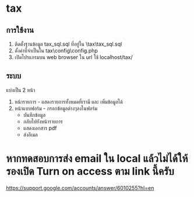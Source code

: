 # tax

## การใช้งาน

1. ติดตั้งฐานข้อมูล tax_sql.sql ที่อยู่ใน \tax\tax_sql.sql
2. ตั้งค่าที่จำเป็นใน tax\config\config.php
3. เปิดโปรแกรมบน web browser ใน url ใช้ localhost/tax/

## ระบบ
แบ่งเป็น 2 หน้า
1. หน้ารายการ - แสดงรายการทั้งหมดที่เรามี และ เพิ่มข้อมูลได้
2. หน้าแบบฟอร์ม - กรอกข้อมูลต่างๆลงในฟอร์ม
   - บันทึกข้อมูล
   - กลับไปยังหน้ารายการ
   - แสดงเอกสาร pdf
   - ส่งอีเมล

# หากทดสอบการส่ง email ใน local แล้วไม่ได้ให้รองเปิด Turn on access ตาม link นี้ครับ
https://support.google.com/accounts/answer/6010255?hl=en
